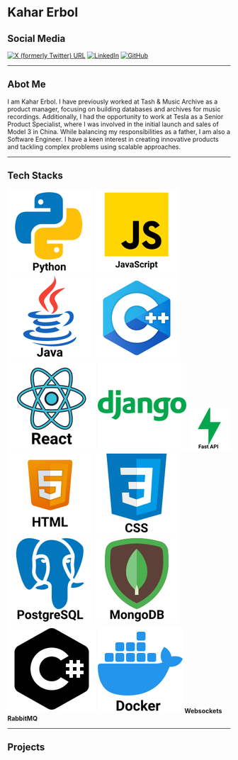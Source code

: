 # Kahar Erbol

## Social Media
[![X (formerly Twitter) URL](https://img.shields.io/twitter/url?url=https%3A%2F%2Ftwitter.com%2Fkahar_erbol&style=social)](https://twitter.com/kahar_erbol)
[![LinkedIn](https://img.shields.io/badge/LinkedIn-blue)](https://www.linkedin.com/in/kahar-erbol-85029a92/)
[![GitHub](https://img.shields.io/badge/GitHub-black)](https://github.com/KaharErbol)

---

## Abot Me
I am Kahar Erbol. I have previously worked at Tash & Music Archive as a product manager, focusing on building databases and archives for music recordings. Additionally, I had the opportunity to work at Tesla as a Senior Product Specialist, where I was involved in the initial launch and sales of Model 3 in China. While balancing my responsibilities as a father, I am also a Software Engineer. I have a keen interest in creating innovative products and tackling complex problems using scalable approaches.

---

## Tech Stacks
![Python](/assets/img/icons8-python.svg)
![JavaScript](/assets/img/icons8-javascript.svg)
![Java](/assets/img/icons8-java.svg)
![C++](/assets/img/icons8-c++.svg)
![react](/assets/img/icons8-react.svg)
![django](/assets/img/icons8-django.svg)
![fastapi](/assets/img/fastapi.png)
![html](/assets/img/icons8-html.svg)
![css](/assets/img/icons8-css.svg)
![postgresql](/assets/img/icons8-postgresql.svg)
![mongodb](/assets/img/icons8-mongodb.svg)
![C#](/assets/img/icons8-c.svg)
![docker](/assets/img/docker.svg)
**Websockets**
**RabbitMQ**






---

## Projects
